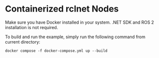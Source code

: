 # Containerized rclnet Nodes

Make sure you have Docker installed in your system. .NET SDK and ROS 2 installation is not required.

To build and run the example, simply run the following command from current directory:
```
docker compose -f docker-compose.yml up --build
```